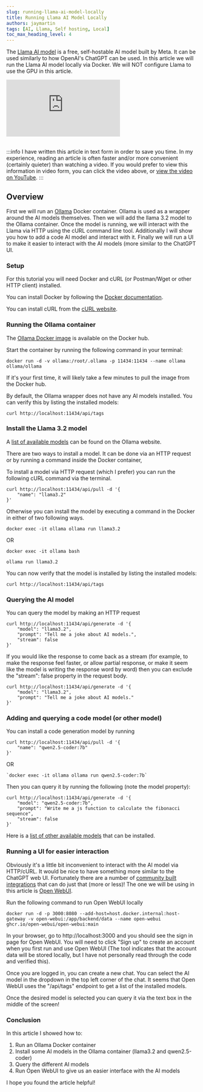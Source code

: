 ```yaml
---
slug: running-llama-ai-model-locally
title: Running Llama AI Model Locally
authors: jaymartin
tags: [AI, Llama, Self hosting, Local]
toc_max_heading_level: 4
---
```


The [Llama AI model](https://www.llama.com/) is a free, self-hostable AI model built by Meta. It can be used similarly to how OpenAI's ChatGPT can be used. In this article we will run the Llama AI model locally via Docker. We will NOT configure Llama to use the GPU in this article.

<!--truncate-->

<link rel="stylesheet" href="/legacy/jmm-video.css" />

<div class="jmm-video-container">
    <iframe class="jmm-video" src="https://www.youtube.com/embed/PYQ3GarqxrQ" frameborder="0" allow="accelerometer; encrypted-media; gyroscope; picture-in-picture" allowfullscreen></iframe>
</div>

<br />

:::info
I have written this article in text form in order to save you time. In my experience, reading an article is often faster and/or more convenient (certainly quieter) than watching a video. If you would prefer to view this information in video form, you can click the video above, or [view the video on YouTube](https://www.youtube.com/watch?v=PYQ3GarqxrQ).
:::

## Overview

First we will run an [Ollama](https://ollama.com/) Docker container. Ollama is used as a wrapper around the AI models themselves. Then we will add the llama 3.2 model to the Ollama container. Once the model is running, we will interact with the Llama via HTTP using the cURL command line tool. Additionally I will show you how to add a code AI model and interact with it. Finally we will run a UI to make it easier to interact with the AI models (more similar to the ChatGPT UI. 

### Setup

For this tutorial you will need Docker and cURL (or Postman/Wget or other HTTP client) installed.

You can install Docker by following the [Docker documentation](https://docs.docker.com/get-started/get-docker/).

You can install cURL from the [cURL website](https://curl.se/download.html).

### Running the Ollama container

The [Ollama Docker image](https://hub.docker.com/r/ollama/ollama) is available on the Docker hub.

Start the container by running the following command in your terminal:

```shell
docker run -d -v ollama:/root/.ollama -p 11434:11434 --name ollama ollama/ollama
```

If it's your first time, it will likely take a few minutes to pull the image from the Docker hub.

By default, the Ollama wrapper does not have any AI models installed. You can verify this by listing the installed models:
```shell
curl http://localhost:11434/api/tags
```

### Install the Llama 3.2 model

A [list of available models](https://ollama.com/library) can be found on the Ollama website.

There are two ways to install a model. It can be done via an HTTP request or by running a command inside the Docker container,

To install a model via HTTP request (which I prefer) you can run the following cURL command via the terminal.

```shell
curl http://localhost:11434/api/pull -d '{
    "name": "llama3.2"
}'
```

Otherwise you can install the model by executing a command in the Docker in either of two following ways.

```shell
docker exec -it ollama ollama run llama3.2
```
OR
```shell
docker exec -it ollama bash

ollama run llama3.2
```

You can now verify that the model is installed by listing the installed models:
```shell
curl http://localhost:11434/api/tags
```

### Querying the AI model

You can query the model by making an HTTP request

```shell
curl http://localhost:11434/api/generate -d '{
    "model": "llama3.2",
    "prompt": "Tell me a joke about AI models.",
    "stream": false
}'
```

If you would like the response to come back as a stream (for example, to make the response feel faster, or allow partial response, or make it seem like the model is writing the response word by word) then you can exclude the "stream": false property in the request body.

```shell
curl http://localhost:11434/api/generate -d '{
    "model": "llama3.2",
    "prompt": "Tell me a joke about AI models."
}'
```

### Adding and querying a code model (or other model)

You can install a code generation model by running

```shell
curl http://localhost:11434/api/pull -d '{
    "name": "qwen2.5-coder:7b"
}'
```
OR
```shell
`docker exec -it ollama ollama run qwen2.5-coder:7b`
```

Then you can query it by running the following (note the model property):

```shell
curl http://localhost:11434/api/generate -d '{
    "model": "qwen2.5-coder:7b",
    "prompt": "Write me a js function to calculate the fibonacci sequence",
    "stream": false
}'
```

Here is a [list of other available models](https://ollama.com/library) that can be installed.

### Running a UI for easier interaction

Obviously it's a little bit inconvenient to interact with the AI model via HTTP/cURL. It would be nice to have something more similar to the ChatGPT web UI. Fortunately there are a number of [community built integrations](https://github.com/ollama/ollama?tab=readme-ov-file#community-integrations) that can do just that (more or less)! The one we will be using in this article is [Open WebUI](https://github.com/open-webui/open-webui).

Run the following command to run Open WebUI locally

```shell
docker run -d -p 3000:8080 --add-host=host.docker.internal:host-gateway -v open-webui:/app/backend/data --name open-webui ghcr.io/open-webui/open-webui:main
```

In your browser, go to http://localhost:3000 and you should see the sign in page for Open WebUI. You will need to click "Sign up" to create an account when you first run and use Open WebUI (The tool indicates that the account data will be stored locally, but I have not personally read through the code and verified this).

Once you are logged in, you can create a new chat. You can select the AI model in the dropdown in the top left corner of the chat. It seems that Open WebUI uses the "/api/tags" endpoint to get a list of the installed models.

Once the desired model is selected you can query it via the text box in the middle of the screen!

### Conclusion

In this article I showed how to:
1. Run an Ollama Docker container
2. Install some AI models in the Ollama container (llama3.2 and qwen2.5-coder)
3. Query the different AI models
4. Run Open WebUI to give us an easier interface with the AI models

I hope you found the article helpful!